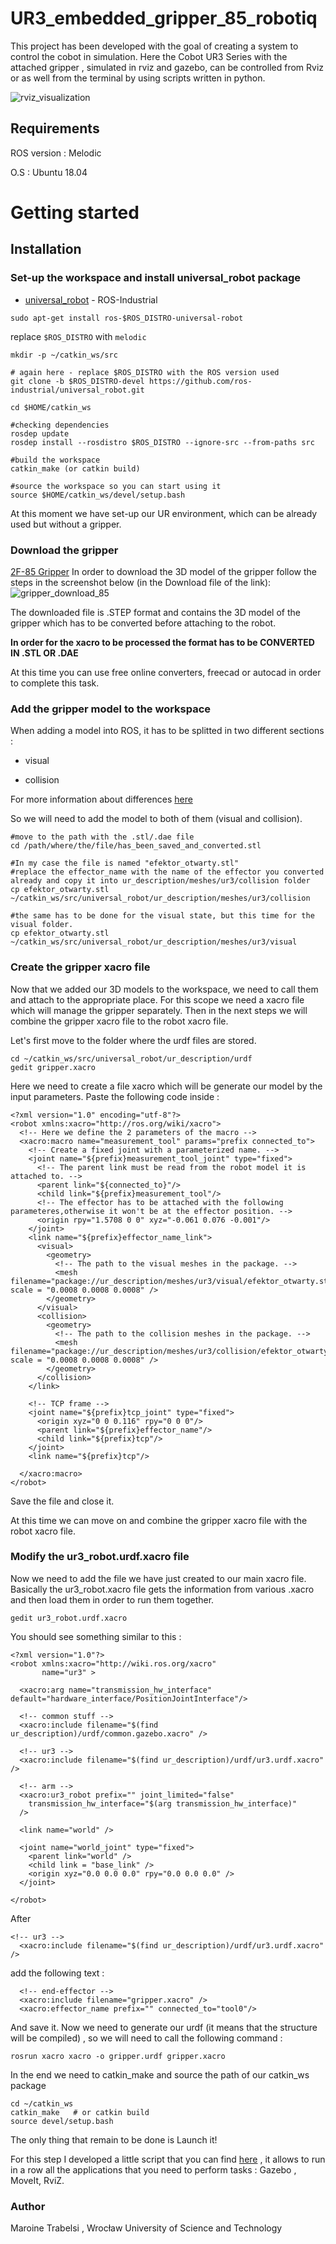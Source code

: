 
# UR3_embedded_gripper_85_robotiq
This project has been developed with the goal of creating a system to control the cobot in simulation. Here the Cobot UR3 Series with the attached gripper , simulated in rviz and gazebo, can be controlled from Rviz or as well from the terminal by using scripts written in python.

![rviz_visualization](https://github.com/trabelsim/UR3_with_Robotiq_gripper_85/blob/master/gripper85.png)

## Requirements
ROS version : Melodic

O.S : Ubuntu 18.04

# Getting started

## Installation
### Set-up the workspace and install universal_robot package
* [universal_robot](https://github.com/ros-industrial/universal_robot) - ROS-Industrial

```
sudo apt-get install ros-$ROS_DISTRO-universal-robot
```

replace ```$ROS_DISTRO``` with ```melodic```
```
mkdir -p ~/catkin_ws/src

# again here - replace $ROS_DISTRO with the ROS version used
git clone -b $ROS_DISTRO-devel https://github.com/ros-industrial/universal_robot.git

cd $HOME/catkin_ws

#checking dependencies
rosdep update
rosdep install --rosdistro $ROS_DISTRO --ignore-src --from-paths src

#build the workspace
catkin_make (or catkin build)

#source the workspace so you can start using it
source $HOME/catkin_ws/devel/setup.bash
```
At this moment we have set-up our UR environment, which can be already used but without a gripper.

### Download the gripper

[2F-85 Gripper](https://robotiq.com/products/2f85-140-adaptive-robot-gripper?ref=nav_product_new_button#support-documents-no-auto-scroll)
In order to download the 3D model of the gripper follow the steps in the screenshot below (in the Download file of the link):
![gripper_download_85](https://user-images.githubusercontent.com/37307764/157120630-d0452c47-6cbc-4f64-b0f8-b2507060d11a.png)


<!-- In the download tab select Universal Robots, then Software, Gripper Software and in the end choose the Universal Robots URCAP (UCG-1.81 for Polyscope 3.10+ / 5.4+) and click on Download ZIP. -->
The downloaded file is .STEP format and contains the 3D model of the gripper which has to be converted before attaching to the robot.

**In order for the xacro to be processed the format has to be CONVERTED IN .STL OR .DAE**

At this time you can use free online converters, freecad or autocad in order to complete this task.

### Add the gripper model to the workspace
When adding a model into ROS, it has to be splitted in two different sections :

* visual

* collision

For more information about differences [here](https://answers.ros.org/question/304171/what-is-self-collide-and-what-is-difference-between-visual-and-collision/)

So we will need to add the model to both of them (visual and collision).
```
#move to the path with the .stl/.dae file 
cd /path/where/the/file/has_been_saved_and_converted.stl

#In my case the file is named "efektor_otwarty.stl"
#replace the effector_name with the name of the effector you converted already and copy it into ur_description/meshes/ur3/collision folder
cp efektor_otwarty.stl ~/catkin_ws/src/universal_robot/ur_description/meshes/ur3/collision

#the same has to be done for the visual state, but this time for the visual folder.
cp efektor_otwarty.stl ~/catkin_ws/src/universal_robot/ur_description/meshes/ur3/visual
```

### Create the gripper xacro file
Now that we added our 3D models to the workspace, we need to call them and attach to the appropriate place.
For this scope we need a xacro file which will manage the gripper separately. Then in the next steps we will combine the gripper xacro file to the robot xacro file.

Let's first move to the folder where the urdf files are stored.

```
cd ~/catkin_ws/src/universal_robot/ur_description/urdf
gedit gripper.xacro
```
Here we need to create a file xacro which will be generate our model by the input parameters.
Paste the following code inside : 
```
<?xml version="1.0" encoding="utf-8"?>
<robot xmlns:xacro="http://ros.org/wiki/xacro">
  <!-- Here we define the 2 parameters of the macro -->
  <xacro:macro name="measurement_tool" params="prefix connected_to">
    <!-- Create a fixed joint with a parameterized name. -->
    <joint name="${prefix}measurement_tool_joint" type="fixed">
      <!-- The parent link must be read from the robot model it is attached to. -->
      <parent link="${connected_to}"/>
      <child link="${prefix}measurement_tool"/>
      <!-- The effector has to be attached with the following parameteres,otherwise it won't be at the effector position. -->
      <origin rpy="1.5708 0 0" xyz="-0.061 0.076 -0.001"/>
    </joint>
    <link name="${prefix}effector_name_link">
      <visual>
        <geometry>
          <!-- The path to the visual meshes in the package. -->
          <mesh filename="package://ur_description/meshes/ur3/visual/efektor_otwarty.stl" scale = "0.0008 0.0008 0.0008" />
        </geometry>
      </visual>
      <collision>
        <geometry>
          <!-- The path to the collision meshes in the package. -->
          <mesh filename="package://ur_description/meshes/ur3/collision/efektor_otwarty.stl" scale = "0.0008 0.0008 0.0008" />
        </geometry>
      </collision>
    </link>

    <!-- TCP frame -->
    <joint name="${prefix}tcp_joint" type="fixed">
      <origin xyz="0 0 0.116" rpy="0 0 0"/>
      <parent link="${prefix}effector_name"/>
      <child link="${prefix}tcp"/>
    </joint>
    <link name="${prefix}tcp"/>

  </xacro:macro>
</robot>
```
Save the file and close it.

At this time we can move on and combine the gripper xacro file with the robot xacro file.

### Modify the ur3_robot.urdf.xacro file

Now we need to add the file we have just created to our main xacro file.
Basically the ur3_robot.xacro file gets the information from various .xacro and then load them in order to run them together.

```
gedit ur3_robot.urdf.xacro
```

You should see something similar to this : 
```
<?xml version="1.0"?>
<robot xmlns:xacro="http://wiki.ros.org/xacro"
       name="ur3" >

  <xacro:arg name="transmission_hw_interface" default="hardware_interface/PositionJointInterface"/>

  <!-- common stuff -->
  <xacro:include filename="$(find ur_description)/urdf/common.gazebo.xacro" />

  <!-- ur3 -->
  <xacro:include filename="$(find ur_description)/urdf/ur3.urdf.xacro" />

  <!-- arm -->
  <xacro:ur3_robot prefix="" joint_limited="false"
    transmission_hw_interface="$(arg transmission_hw_interface)"
  />

  <link name="world" />

  <joint name="world_joint" type="fixed">
    <parent link="world" />
    <child link = "base_link" />
    <origin xyz="0.0 0.0 0.0" rpy="0.0 0.0 0.0" />
  </joint>

</robot>
```
After
```
<!-- ur3 -->
  <xacro:include filename="$(find ur_description)/urdf/ur3.urdf.xacro" />
```
add the following text : 
```
  <!-- end-effector -->
  <xacro:include filename="gripper.xacro" />
  <xacro:effector_name prefix="" connected_to="tool0"/>
```

And save it.
Now we need to generate our urdf (it means that the structure will be compiled) , so we will need to call the following command : 
```
rosrun xacro xacro -o gripper.urdf gripper.xacro
```
In the end we need to catkin_make and source the path of our catkin_ws package
```
cd ~/catkin_ws
catkin_make   # or catkin build
source devel/setup.bash
```

The only thing that remain to be done is Launch it!

For this step I developed a little script that you can find [here](https://github.com/trabelsim/UR3-App-Script) , it allows to run in a row all the applications that you need to perform tasks : Gazebo , MoveIt, RviZ.


### Author 
Maroine Trabelsi , Wrocław University of Science and Technology

